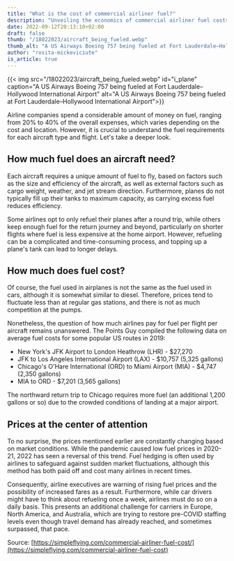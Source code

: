```yaml
---
title: "What is the cost of commercial airliner fuel?"
description: "Unveiling the economics of commercial airliner fuel costs. Dive into the factors and dynamics that influence the pricing of jet fuel in the aviation industry."
date: 2022-09-12T20:13:10+02:00
draft: false
thumb: "/18022023/aircraft_being_fueled.webp"
thumb_alt: "A US Airways Boeing 757 being fueled at Fort Lauderdale–Hollywood International Airport"
author: "rosita-mickeviciute"
is_article: true
---
```

{{< img src="/18022023/aircraft_being_fueled.webp" id="i_plane" caption="A US Airways Boeing 757 being fueled at Fort Lauderdale–Hollywood International Airport" alt="A US Airways Boeing 757 being fueled at Fort Lauderdale–Hollywood International Airport">}}

Airline companies spend a considerable amount of money on fuel, ranging from 20% to 40% of
the overall expenses, which varies depending on the cost and location. However, it is crucial to
understand the fuel requirements for each aircraft type and flight. Let&#39;s take a deeper look.

## How much fuel does an aircraft need?

Each aircraft requires a unique amount of fuel to fly, based on factors such as the size and
efficiency of the aircraft, as well as external factors such as cargo weight, weather, and jet
stream direction. Furthermore, planes do not typically fill up their tanks to maximum capacity,
as carrying excess fuel reduces efficiency.

Some airlines opt to only refuel their planes after a round trip, while others keep enough fuel
for the return journey and beyond, particularly on shorter flights where fuel is less expensive at
the home airport. However, refueling can be a complicated and time-consuming process, and
topping up a plane&#39;s tank can lead to longer delays.

## How much does fuel cost?

Of course, the fuel used in airplanes is not the same as the fuel used in cars, although it is
somewhat similar to diesel. Therefore, prices tend to fluctuate less than at regular gas stations,
and there is not as much competition at the pumps.

Nonetheless, the question of how much airlines pay for fuel per flight per aircraft remains
unanswered. The Points Guy compiled the following data on average fuel costs for some
popular US routes in 2019:

* New York&#39;s JFK Airport to London Heathrow (LHR) - $27,270
* JFK to Los Angeles International Airport (LAX) - $10,757 (5,325 gallons)
* Chicago&#39;s O&#39;Hare International (ORD) to Miami Airport (MIA) - $4,747 (2,350 gallons)
* MIA to ORD - $7,201 (3,565 gallons)

The northward return trip to Chicago requires more fuel (an additional 1,200 gallons or so) due
to the crowded conditions of landing at a major airport.

## Prices at the center of attention

To no surprise, the prices mentioned earlier are constantly changing based on market
conditions. While the pandemic caused low fuel prices in 2020-21, 2022 has seen a reversal of
this trend. Fuel hedging is often used by airlines to safeguard against sudden market
fluctuations, although this method has both paid off and cost many airlines in recent times.

Consequently, airline executives are warning of rising fuel prices and the possibility of increased
fares as a result. Furthermore, while car drivers might have to think about refueling once a
week, airlines must do so on a daily basis. This presents an additional challenge for carriers in Europe, North America, and Australia, which are trying to restore pre-COVID staffing levels even
though travel demand has already reached, and sometimes surpassed, that pace.

Source: [https://simpleflying.com/commercial-airliner-fuel-cost/](https://simpleflying.com/commercial-airliner-fuel-cost)
